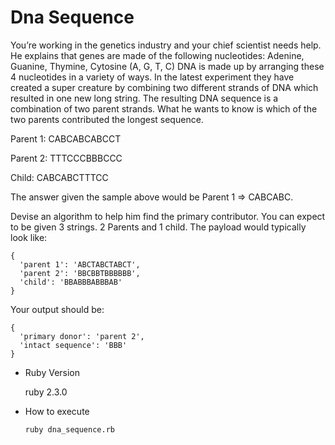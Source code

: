 # Dna Sequence

You’re working in the genetics industry and your chief scientist needs help. He explains that
genes are made of the following nucleotides: Adenine, Guanine, Thymine, Cytosine (A, G, T, C)
DNA is made up by arranging these 4 nucleotides in a variety of ways. In the latest experiment
they have created a super creature by combining two different strands of DNA which resulted in
one new long string. The resulting DNA sequence is a combination of two parent strands. What
he wants to know is which of the two parents contributed the longest sequence.

Parent 1: CABCABCABCCT

Parent 2: TTTCCCBBBCCC

Child:    CABCABCTTTCC

The answer given the sample above would be Parent 1 =&gt; CABCABC.

Devise an algorithm to help him find the primary contributor. You can expect to be given 3
strings. 2 Parents and 1 child. The payload would typically look like:

```
{
  'parent 1': 'ABCTABCTABCT',
  'parent 2': 'BBCBBTBBBBBB',
  'child': 'BBABBBABBBAB'
}
```

Your output should be:

```
{
  'primary donor': 'parent 2',
  'intact sequence': 'BBB'
}
```

* Ruby Version

    ruby 2.3.0

* How to execute

    `ruby dna_sequence.rb`
